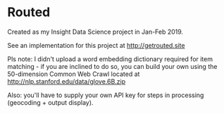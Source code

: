 # Routed
Created as my Insight Data Science project in Jan-Feb 2019.

See an implementation for this project at http://getrouted.site 

Pls note: I didn't upload a word embedding dictionary required for item matching - if you are inclined to do so, you can build your own using the 50-dimension Common Web Crawl located at http://nlp.stanford.edu/data/glove.6B.zip

Also: you'll have to supply your own API key for steps in processing (geocoding + output display).

